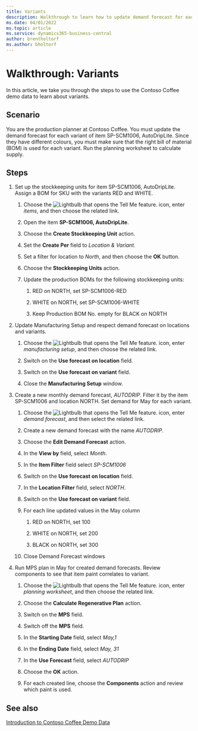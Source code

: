 ```yaml
---
title: Variants
description: Walkthrough to learn how to update demand forecast for each variant of a product in Business Central.
ms.date: 04/01/2022
ms.topic: article
ms.service: dynamics365-business-central
author: brentholtorf
ms.author: bholtorf
---
```


# Walkthrough: Variants

In this article, we take you through the steps to use the Contoso Coffee demo data to learn about variants.

## Scenario

You are the production planner at Contoso Coffee. You must update the demand forecast for each variant of item SP-SCM1006, AutoDripLite. Since they have different colours, you must make sure that the right bill of material (BOM) is used for each variant. Run the planning worksheet to calculate supply.  

## Steps

1. Set up the stockkeeping units for item SP-SCM1006, AutoDripLite. Assign a BOM for SKU with the variants RED and WHITE.

    1. Choose the ![Lightbulb that opens the Tell Me feature.](../../media/ui-search/search_small.png "Tell me what you want to do") icon, enter *items*, and then choose the related link.  

    2. Open the item **SP-SCM1006, AutoDripLite**.

    3. Choose the **Create Stockkeeping Unit** action.  

    4. Set the **Create Per** field to *Location & Variant*.

    5. Set a filter for location to *North*, and then choose the **OK** button.

    6. Choose the **Stockkeeping Units** action.  

    7. Update the production BOMs for the following stockkeeping units:

        1. RED on NORTH, set SP-SCM1006-RED  

        2. WHITE on NORTH, set SP-SCM1006-WHITE  

        3. Keep Production BOM No. empty for BLACK on NORTH  

2. Update Manufacturing Setup and respect demand forecast on locations and variants.  

    1. Choose the ![Lightbulb that opens the Tell Me feature.](../../media/ui-search/search_small.png "Tell me what you want to do") icon, enter *manufacturing setup*, and then choose the related link.  

    2. Switch on the **Use forecast on location** field.

    3. Switch on the **Use forecast on variant** field.

    4. Close the **Manufacturing Setup** window.

3. Create a new monthly demand forecast, *AUTODRIP*. Filter it by the item SP-SCM1006 and location NORTH. Set demand for May for each variant. 

    1. Choose the ![Lightbulb that opens the Tell Me feature.](../../media/ui-search/search_small.png "Tell me what you want to do") icon, enter *demand forecast*, and then select the related link.

    2. Create a new demand forecast with the name *AUTODRIP*.

    3. Choose the **Edit Demand Forecast** action.

    4. In the **View by** field, select *Month*.

    5. In the **Item Filter** field select *SP-SCM1006*

    6. Switch on the **Use forecast on location** field.

    7. In the **Location Filter** field, select *NORTH*.

    8. Switch on the **Use forecast on variant** field.

    9. For each line updated values in the May column

        1. RED on NORTH, set 100

        2. WHITE on NORTH, set 200

        3. BLACK on NORTH, set 300

    10. Close Demand Forecast windows

4. Run MPS plan in May for created demand forecasts. Review components to see that item paint correlates to variant.

    1. Choose the ![Lightbulb that opens the Tell Me feature.](../../media/ui-search/search_small.png "Tell me what you want to do") icon, enter *planning worksheet*, and then choose the related link.

    2. Choose the **Calculate Regenerative Plan** action.

    3. Switch on the **MPS** field.

    4. Switch off the **MPS** field.

    5. In the **Starting Date** field, select *May,1*

    6. In the **Ending Date** field, select *May, 31*

    7. In the **Use Forecast** field, select *AUTODRIP*

    8. Choose the **OK** action.

    9. For each created line, choose the **Components** action and review which paint is used.  

## See also 

[Introduction to Contoso Coffee Demo Data](../contoso-coffee-intro.md)  
